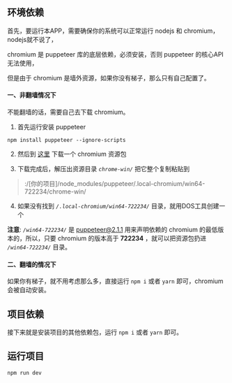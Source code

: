 ## 环境依赖
首先，要运行本APP，需要确保你的系统可以正常运行 nodejs 和 chromium，nodejs就不说了，

chromium 是 puppeteer 库的底层依赖，必须安装，否则 puppeteer 的核心API无法使用，

但是由于 chromium 是墙外资源，如果你没有梯子，那么只有自己配置了。

#### 一、非翻墙情况下

不能翻墙的话，需要自己去下载 chromium。

1. 首先运行安装 puppeteer 
```
npm install puppeteer --ignore-scripts
```

2. 然后到 [这里](https://chromium.en.lo4d.com/download) 下载一个 chromium 资源包

3. 下载完成后，解压出资源目录 *`chrome-win/`* 把它整个复制粘贴到 

> :/[你的项目]/node_modules/puppeteer/.local-chromium/win64-722234/chrome-win/

4. 如果没有找到 *`/.local-chromium/win64-722234/`* 目录，就用DOS工具创建一个

**注意**: *`/win64-722234/`* 是 puppeteer@2.1.1 用来声明依赖的 chromium 的最低版本的，所以，只要 chromium 的版本高于 **722234**  ，就可以把资源包扔进 *`/win64-722234/`* 目录。

#### 二、翻墙的情况下
如果你有梯子，就不用考虑那么多，直接运行 `npm i` 或者 `yarn` 即可，chromium 会被自动安装。

## 项目依赖
接下来就是安装项目的其他依赖包，运行 `npm i` 或者 `yarn` 即可。

## 运行项目
`npm run dev`
